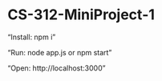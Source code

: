 # CS-312-MiniProject-1
“Install: npm i”

“Run: node app.js or npm start”

“Open: http://localhost:3000”
